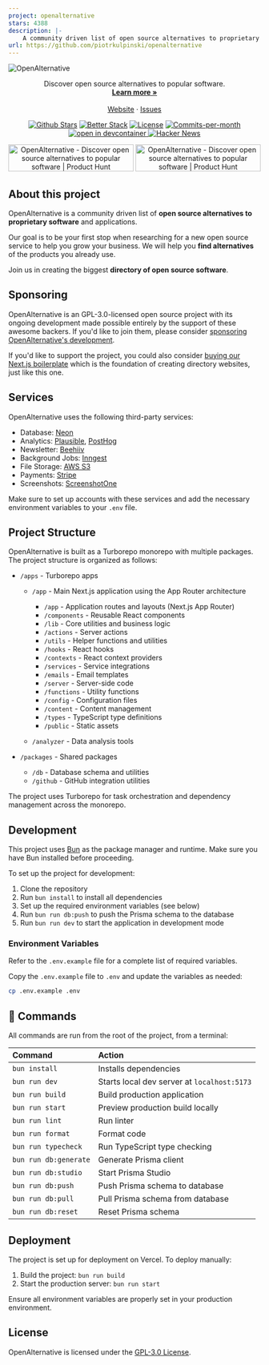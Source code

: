 ```yaml
---
project: openalternative
stars: 4388
description: |-
    A community driven list of open source alternatives to proprietary software and applications.
url: https://github.com/piotrkulpinski/openalternative
---
```


![OpenAlternative](https://openalternative.co/opengraph.png)

<p align="center"></p>

<p align="center">
  Discover open source alternatives to popular software.
  <br />
  <a href="https://openalternative.co"><strong>Learn more »</strong></a>
  <br />
  <br />
  <a href="https://openalternative.co">Website</a>
  ·
  <a href="https://github.com/piotrkulpinski/openalternative/issues">Issues</a>
</p>

<p align="center">
   <a href="https://github.com/piotrkulpinski/openalternative/stargazers"><img src="https://img.shields.io/github/stars/piotrkulpinski/openalternative" alt="Github Stars" /></a>
   <a href="https://uptime.betterstack.com/?utm_source=status_badge"><img src="https://uptime.betterstack.com/status-badges/v1/monitor/1lyos.svg" alt="Better Stack" /></a>
   <a href="https://github.com/piotrkulpinski/openalternative/blob/main/LICENSE"><img src="https://img.shields.io/github/license/piotrkulpinski/openalternative" alt="License" /></a>
   <a href="https://github.com/piotrkulpinski/openalternative/pulse"><img src="https://img.shields.io/github/commit-activity/m/piotrkulpinski/openalternative" alt="Commits-per-month" /></a>
   <a href="https://vscode.dev/redirect?url=vscode://ms-vscode-remote.remote-containers/cloneInVolume?url=https://github.com/piotrkulpinski/openalternative">
   <img alt="open in devcontainer" src="https://img.shields.io/static/v1?label=Dev%20Containers&message=Enabled&color=blue&logo=visualstudiocode" />
   </a>
   <a href="https://news.ycombinator.com/item?id=39639386"><img src="https://img.shields.io/badge/Hacker%20News-156-%23FF6600" alt="Hacker News" /></a>
</p>

<p align="center">
  <a href="https://www.producthunt.com/posts/openalternative?utm_source=badge-top-post-badge&utm_medium=badge&utm_souce=badge-openalternative" target="_blank"><img src="https://api.producthunt.com/widgets/embed-image/v1/top-post-badge.svg?post_id=443404&theme=light&period=daily" alt="OpenAlternative - Discover open source alternatives to popular software | Product Hunt" style="width: 250px; height: 54px;" width="250" height="54" /></a>
  <a href="https://www.producthunt.com/posts/openalternative?utm_source=badge-featured&utm_medium=badge&utm_souce=badge-openalternative" target="_blank"><img src="https://api.producthunt.com/widgets/embed-image/v1/featured.svg?post_id=443404&theme=light" alt="OpenAlternative - Discover open source alternatives to popular software | Product Hunt" style="width: 250px; height: 54px;" width="250" height="54" /></a>
</p>

## About this project

OpenAlternative is a community driven list of **open source alternatives to proprietary software** and applications.

Our goal is to be your first stop when researching for a new open source service to help you grow your business. We will help you **find alternatives** of the products you already use.

Join us in creating the biggest **directory of open source software**.

## Sponsoring

OpenAlternative is an GPL-3.0-licensed open source project with its ongoing development made possible entirely by the support of these awesome backers. If you'd like to join them, please consider [sponsoring OpenAlternative's development](https://github.com/sponsors/piotrkulpinski).

If you'd like to support the project, you could also consider [buying our Next.js boilerplate](https://dirstarter.com) which is the foundation of creating directory websites, just like this one.

## Services

OpenAlternative uses the following third-party services:

- Database: [Neon](https://neon.tech)
- Analytics: [Plausible](https://plausible.io), [PostHog](https://posthog.com)
- Newsletter: [Beehiiv](https://go.openalternative.co/beehiiv)
- Background Jobs: [Inngest](https://inngest.com)
- File Storage: [AWS S3](https://aws.amazon.com/s3)
- Payments: [Stripe](https://stripe.com)
- Screenshots: [ScreenshotOne](https://go.openalternative.co/screenshotone)

Make sure to set up accounts with these services and add the necessary environment variables to your `.env` file.

## Project Structure

OpenAlternative is built as a Turborepo monorepo with multiple packages. The project structure is organized as follows:

- `/apps` - Turborepo apps
  - `/app` - Main Next.js application using the App Router architecture
    - `/app` - Application routes and layouts (Next.js App Router)
    - `/components` - Reusable React components
    - `/lib` - Core utilities and business logic
    - `/actions` - Server actions
    - `/utils` - Helper functions and utilities
    - `/hooks` - React hooks
    - `/contexts` - React context providers
    - `/services` - Service integrations
    - `/emails` - Email templates
    - `/server` - Server-side code
    - `/functions` - Utility functions
    - `/config` - Configuration files
    - `/content` - Content management
    - `/types` - TypeScript type definitions
    - `/public` - Static assets

  - `/analyzer` - Data analysis tools

- `/packages` - Shared packages
  - `/db` - Database schema and utilities
  - `/github` - GitHub integration utilities

The project uses Turborepo for task orchestration and dependency management across the monorepo.

## Development

This project uses [Bun](https://bun.sh/) as the package manager and runtime. Make sure you have Bun installed before proceeding.

To set up the project for development:

1. Clone the repository
2. Run `bun install` to install all dependencies
3. Set up the required environment variables (see below)
4. Run `bun run db:push` to push the Prisma schema to the database
5. Run `bun run dev` to start the application in development mode

### Environment Variables

Refer to the `.env.example` file for a complete list of required variables.

Copy the `.env.example` file to `.env` and update the variables as needed:

```bash
cp .env.example .env
```

## 🧞 Commands

All commands are run from the root of the project, from a terminal:

| Command           | Action                                           |
| :---------------- | :----------------------------------------------- |
| `bun install`     | Installs dependencies                            |
| `bun run dev`     | Starts local dev server at `localhost:5173`      |
| `bun run build`   | Build production application                     |
| `bun run start`   | Preview production build locally                 |
| `bun run lint`    | Run linter                                       |
| `bun run format`  | Format code                                      |
| `bun run typecheck` | Run TypeScript type checking                   |
| `bun run db:generate` | Generate Prisma client                       |
| `bun run db:studio` | Start Prisma Studio                           |
| `bun run db:push` | Push Prisma schema to database                  |
| `bun run db:pull` | Pull Prisma schema from database                |
| `bun run db:reset` | Reset Prisma schema                            |

## Deployment

The project is set up for deployment on Vercel. To deploy manually:

1. Build the project: `bun run build`
2. Start the production server: `bun run start`

Ensure all environment variables are properly set in your production environment.

## License

OpenAlternative is licensed under the [GPL-3.0 License](LICENSE).

